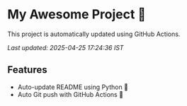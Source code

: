 # My Awesome Project 🚀

This project is automatically updated using GitHub Actions.

_Last updated: 2025-04-25 17:24:36 IST_

## Features
- Auto-update README using Python 🐍
- Auto Git push with GitHub Actions 🤖

